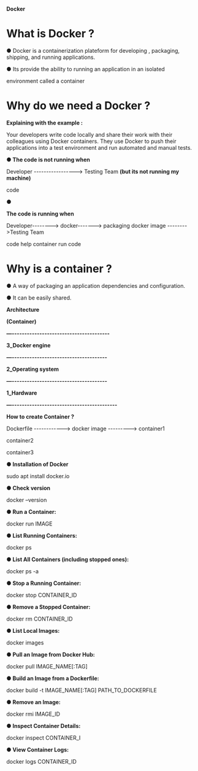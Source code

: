 ﻿<a name="br1"></a> 

**Docker**


# What is Docker ?

● Docker is a containerization plateform for developing , packaging, shipping, and running applications.

● Its provide the ability to running an application in an isolated

environment called a container

# Why do we need a Docker ?

**Explaining with the example :**

Your developers write code locally and share their work with their colleagues using Docker containers. They use Docker to push their applications into a test environment and run automated and manual tests.

**● The code is not running when**

Developer -----------------> Testing Team **(but its not running my machine)**

code

●

**The code is running when**

Developer--------> docker-------> packaging docker image -------->Testing Team

code                help                    container               run code


# Why is a container ?

● A way of packaging an application dependencies and configuration.

● It can be easily shared.



<a name="br2"></a> 

**Architecture**

**(Container)**

**—---------------------------------------**

**3\_Docker engine**

**—--------------------------------------**

**2\_Operating system**

**—--------------------------------------**

**1\_Hardware**

**—------------------------------------------**

**How to create Container ?**

Dockerfile ------------> docker image ---------> container1

container2

container3



<a name="br3"></a> 

**● Installation of Docker**

sudo apt install docker.io

**● Check version**

docker –version

**● Run a Container:**

docker run IMAGE

**● List Running Containers:**

docker ps

**● List All Containers (including stopped ones):**

docker ps -a

**● Stop a Running Container:**

docker stop CONTAINER\_ID

**● Remove a Stopped Container:**

docker rm CONTAINER\_ID



<a name="br4"></a> 

**● List Local Images:**

docker images

**● Pull an Image from Docker Hub:**

docker pull IMAGE\_NAME[:TAG]

**● Build an Image from a Dockerfile:**

docker build -t IMAGE\_NAME[:TAG] PATH\_TO\_DOCKERFILE

**● Remove an Image:**

docker rmi IMAGE\_ID

**● Inspect Container Details:**

docker inspect CONTAINER\_I

**● View Container Logs:**

docker logs CONTAINER\_ID

